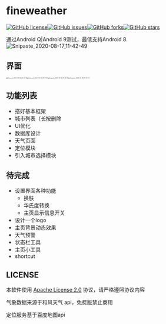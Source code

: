 # fineweather

[![GitHub license](https://img.shields.io/github/license/elk-alter/fineweather)](https://github.com/elk-alter/fineweather/blob/master/LICENSE)[![GitHub issues](https://img.shields.io/github/issues/elk-alter/fineweather)](https://github.com/elk-alter/fineweather/issues)[![GitHub forks](https://img.shields.io/github/forks/elk-alter/fineweather)](https://github.com/elk-alter/fineweather/network)[![GitHub stars](https://img.shields.io/github/stars/elk-alter/fineweather)](https://github.com/elk-alter/fineweather/stargazers)

通过Android Q|Android 9测试，最低支持Android 8.
![Snipaste_2020-08-17_11-42-49](https://cdn.jsdelivr.net/gh/elk-alter/fineweather@master/screenshot/Snipaste_2020-08-17_11-42-49.png)

## 界面

<img src="https://cdn.jsdelivr.net/gh/elk-alter/fineweather@master/screenshot/Snipaste_2020-06-06_13-30-50.png" alt="Snipaste_2020-06-06_13-30-50" style="zoom:25%;" /><img src="https://cdn.jsdelivr.net/gh/elk-alter/fineweather@master/screenshot/Snipaste_2020-06-06_13-31-51.png" alt="Snipaste_2020-06-06_13-31-51" style="zoom:25%;" /><img src="https://cdn.jsdelivr.net/gh/elk-alter/fineweather@master/screenshot/Snipaste_2020-06-06_13-29-45.png" alt="Snipaste_2020-06-06_13-29-45" style="zoom:25%;" /><img src="https://cdn.jsdelivr.net/gh/elk-alter/fineweather@master/screenshot/Snipaste_2020-06-06_13-30-03.png" alt="Snipaste_2020-06-06_13-30-03" style="zoom:25%;" />

## 功能列表
- 搭好基本框架
- 城市列表（长按删除
- UI优化
- 数据库设计
- 天气页面
- 定位模块
- 引入城市选择模块

## 待完成
- 设置界面各种功能
  - 换肤
  - 华氏度转换
  - 主页显示信息开关
- 设计一个logo
- 主页背景动态效果
- 天气预警
- 状态栏工具
- 主页小工具
- shortcut

## LICENSE

本软件使用 [Apache License 2.0](http://www.apache.org/licenses/LICENSE-2.0) 协议，请严格遵照协议内容

气象数据来源于和风天气 api，免费版禁止商用

定位服务基于百度地图api
